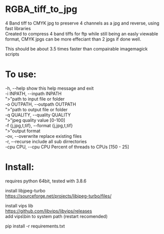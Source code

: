 # RGBA_tiff_to_jpg
4 Band tiff to CMYK jpg to preserve 4 channels as a jpg and reverse, using fast libraries<br/>
  Created to compress 4 band tiffs for ftp while still being an easly viewable format, CMYK jpgs can be more effeciant than 2 jpgs if done well. 

This should be about 3.5 times faster than compairable imagemagick scripts<br/>

# To use:
  -h, --help            show this help message and exit<br/>
  -i INPATH, --inpath INPATH<br/>
                        ">"path to input file or folder<br/>
  -o OUTPATH, --outpath OUTPATH<br/>
                        ">"path to output file or folder<br/>
  -q QUALITY, --quality QUALITY<br/>
                        ">"jpeg quality value [0-100]<br/>
  -f {j,jpg,t,tif}, --format {j,jpg,t,tif}<br/>
                        ">"output format<br/>
  -ov, --overwrite      replace existing files<br/>
  -r, --recurse         include all sub dirrectories<br/>
  -cpu CPU, --cpu CPU   Percent of threads to CPUs [150 - 25]<br/>

# Install:
  requires python 64bit, tested with 3.8.6

  install libjpeg-turbo<br/>
  https://sourceforge.net/projects/libjpeg-turbo/files/<br/>

  install vips lib<br/>
  https://github.com/libvips/libvips/releases<br/>
  add vips\bin to system path (restart recomended)<br/>

  pip install -r requirements.txt<br/>
